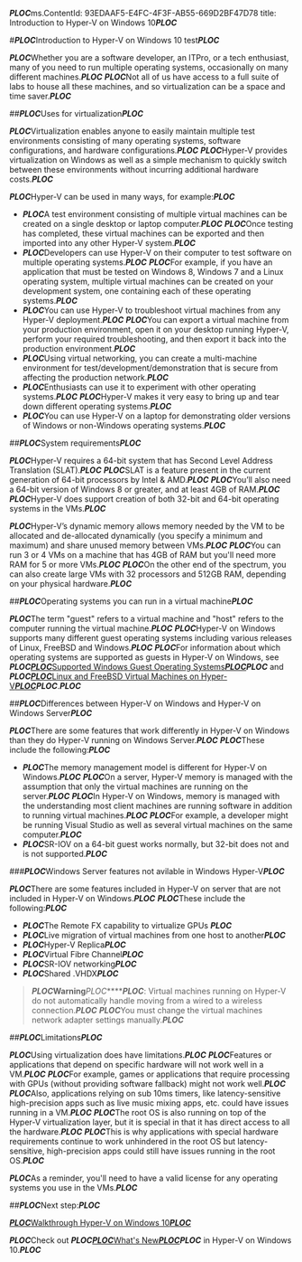 ***PLOC***ms.ContentId: 93EDAAF5-E4FC-4F3F-AB55-669D2BF47D78
title: Introduction to Hyper-V on Windows 10***PLOC***

#***PLOC***Introduction to Hyper-V on Windows 10 test***PLOC***

***PLOC***Whether you are a software developer, an ITPro, or a tech enthusiast, many of you need to run multiple operating systems, occasionally on many different machines.***PLOC***
***PLOC***Not all of us have access to a full suite of labs to house all these machines, and so virtualization can be a space and time saver.***PLOC***

##***PLOC***Uses for virtualization***PLOC***

***PLOC***Virtualization enables anyone to easily maintain multiple test environments consisting of many operating systems, software configurations, and hardware configurations.***PLOC***
***PLOC***Hyper-V provides virtualization on Windows as well as a simple mechanism to quickly switch between these environments without incurring additional hardware costs.***PLOC***

***PLOC***Hyper-V can be used in many ways, for example:***PLOC***

*   ***PLOC***A test environment consisting of multiple virtual machines can be created on a single desktop or laptop computer.***PLOC***
    ***PLOC***Once testing has completed, these virtual machines can be exported and then imported into any other Hyper-V system.***PLOC***
*   ***PLOC***Developers can use Hyper-V on their computer to test software on multiple operating systems.***PLOC***
    ***PLOC***For example, if you have an application that must be tested on Windows 8, Windows 7 and a Linux operating system, multiple virtual machines can be created on your development system, one containing each of these operating systems.***PLOC***
*   ***PLOC***You can use Hyper-V to troubleshoot virtual machines from any Hyper-V deployment.***PLOC***
    ***PLOC***You can export a virtual machine from your production environment, open it on your desktop running Hyper-V, perform your required troubleshooting, and then export it back into the production environment.***PLOC***
*   ***PLOC***Using virtual networking, you can create a multi-machine environment for test/development/demonstration that is secure from affecting the production network.***PLOC***
*   ***PLOC***Enthusiasts can use it to experiment with other operating systems.***PLOC***
    ***PLOC***Hyper-V makes it very easy to bring up and tear down different operating systems.***PLOC***
*   ***PLOC***You can use Hyper-V on a laptop for demonstrating older versions of Windows or non-Windows operating systems.***PLOC***

##***PLOC***System requirements***PLOC***

***PLOC***Hyper-V requires a 64-bit system that has Second Level Address Translation (SLAT).***PLOC*** ***PLOC***SLAT is a feature present in the current generation of 64-bit processors by Intel & AMD.***PLOC*** ***PLOC***You’ll also need a 64-bit version of Windows 8 or greater, and at least 4GB of RAM.***PLOC*** ***PLOC***Hyper-V does support creation of both 32-bit and 64-bit operating systems in the VMs.***PLOC***

***PLOC***Hyper-V’s dynamic memory allows memory needed by the VM to be allocated and de-allocated dynamically (you specify a minimum and maximum) and share unused memory between VMs.***PLOC***
***PLOC***You can run 3 or 4 VMs on a machine that has 4GB of RAM but you'll need more RAM for 5 or more VMs.***PLOC***
***PLOC***On the other end of the spectrum, you can also create large VMs with 32 processors and 512GB RAM, depending on your physical hardware.***PLOC***

##***PLOC***Operating systems you can run in a virtual machine***PLOC***

***PLOC***The term "guest" refers to a virtual machine and "host" refers to the computer running the virtual machine.***PLOC***
***PLOC***Hyper-V on Windows supports many different guest operating systems including various releases of Linux, FreeBSD and Windows.***PLOC***
***PLOC***For information about which operating systems are supported as guests in Hyper-V on Windows, see ***PLOC***[***PLOC***Supported Windows Guest Operating Systems***PLOC***](supported_guest_os.md)***PLOC*** and ***PLOC***[***PLOC***Linux and FreeBSD Virtual Machines on Hyper-V***PLOC***](https://technet.microsoft.com/library/dn531030.aspx)***PLOC***.***PLOC***

##***PLOC***Differences between Hyper-V on Windows and Hyper-V on Windows Server***PLOC***

***PLOC***There are some features that work differently in Hyper-V on Windows than they do Hyper-V running on Windows Server.***PLOC***
***PLOC***These include the following:***PLOC***

*   ***PLOC***The memory management model is different for Hyper-V on Windows.***PLOC***
    ***PLOC***On a server, Hyper-V memory is managed with the assumption that only the virtual machines are running on the server.***PLOC***
    ***PLOC***In Hyper-V on Windows, memory is managed with the understanding most client machines are running software in addition to running virtual machines.***PLOC***
    ***PLOC***For example, a developer might be running Visual Studio as well as several virtual machines on the same computer.***PLOC***
*   ***PLOC***SR-IOV on a 64-bit guest works normally, but 32-bit does not and is not supported.***PLOC***

###***PLOC***Windows Server features not avilable in Windows Hyper-V***PLOC***

***PLOC***There are some features included in Hyper-V on server that are not included in Hyper-V on Windows.***PLOC***
***PLOC***These include the following:***PLOC***

*   ***PLOC***The Remote FX capability to virtualize GPUs ***PLOC***
*   ***PLOC***Live migration of virtual machines from one host to another***PLOC***
*   ***PLOC***Hyper-V Replica***PLOC***
*   ***PLOC***Virtual Fibre Channel***PLOC***
*   ***PLOC***SR-IOV networking***PLOC***
*   ***PLOC***Shared .VHDX***PLOC***

> *****PLOC***Warning***PLOC********PLOC***: Virtual machines running on Hyper-V do not automatically handle moving from a wired to a wireless connection.***PLOC***
> ***PLOC***You must change the virtual machines network adapter settings manually.***PLOC***
> 

##***PLOC***Limitations***PLOC***

***PLOC***Using virtualization does have limitations.***PLOC***
***PLOC***Features or applications that depend on specific hardware will not work well in a VM.***PLOC***
***PLOC***For example, games or applications that require processing with GPUs (without providing software fallback) might not work well.***PLOC***
***PLOC***Also, applications relying on sub 10ms timers, like latency-sensitive high-precision apps such as live music mixing apps, etc. could have issues running in a VM.***PLOC***
***PLOC***The root OS is also running on top of the Hyper-V virtualization layer, but it is special in that it has direct access to all the hardware.***PLOC***
***PLOC***This is why applications with special hardware requirements continue to work unhindered in the root OS but latency-sensitive, high-precision apps could still have issues running in the root OS.***PLOC***

***PLOC***As a reminder, you'll need to have a valid license for any operating systems you use in the VMs.***PLOC***

##***PLOC***Next step:***PLOC***

[***PLOC***Walkthrough Hyper-V on Windows 10***PLOC***](..\quick_start\walkthrough.md)

***PLOC***Check out ***PLOC***[***PLOC***What's New***PLOC***](whats_new.md)***PLOC*** in Hyper-V on Windows 10.***PLOC***


